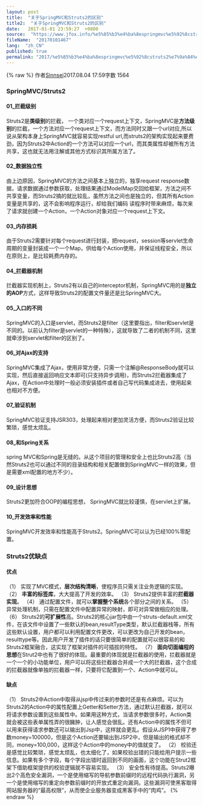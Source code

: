 ```yaml
---
layout: post
title:  "关于SpringMVC和Struts2的区别"
title2:  "关于SpringMVC和Struts2的区别"
date:   2017-01-01 23:59:27  +0800
source:  "https://www.jfox.info/%e5%85%b3%e4%ba%8espringmvc%e5%92%8cstruts2%e7%9a%84%e5%8c%ba%e5%88%ab.html"
fileName:  "20170101467"
lang:  "zh_CN"
published: true
permalink: "2017/%e5%85%b3%e4%ba%8espringmvc%e5%92%8cstruts2%e7%9a%84%e5%8c%ba%e5%88%ab.html"
---
```

{% raw %}
作者[Sinnsei](/u/1d06a26fbffe)2017.08.04 17:59字数 1564
### SpringMVC/Struts2

#### 01_拦截级别

Struts2是**类级别**的拦截， 一个类对应一个request上下文，SpringMVC是**方法级别**的拦截，一个方法对应一个request上下文，而方法同时又跟一个url对应,所以说从架构本身上SpringMVC就容易实现restful url,而struts2的架构实现起来要费劲，因为Struts2中Action的一个方法可以对应一个url，而其类属性却被所有方法共享，这也就无法用注解或其他方式标识其所属方法了。

#### 02_数据独立性

由上边原因，SpringMVC的方法之间基本上独立的，独享request response数据，请求数据通过参数获取，处理结果通过ModelMap交回给框架，方法之间不共享变量，而Struts2搞的就比较乱，虽然方法之间也是独立的，但其所有Action变量是共享的，这不会影响程序运行，却给我们编码 读程序时带来麻烦，每次来了请求就创建一个Action，一个Action对象对应一个request上下文。

#### 03_内存损耗

由于Struts2需要针对每个request进行封装，把request，session等servlet生命周期的变量封装成一个一个Map，供给每个Action使用，并保证线程安全，所以在原则上，是比较耗费内存的。

#### 04_拦截器机制

拦截器实现机制上，Struts2有以自己的interceptor机制，SpringMVC用的是**独立的AOP**方式，这样导致Struts2的配置文件量还是比SpringMVC大。

#### 05_入口的不同

SpringMVC的入口是servlet，而Struts2是filter（这里要指出，filter和servlet是不同的。以前认为filter是servlet的一种特殊），这就导致了二者的机制不同，这里就牵涉到servlet和filter的区别了。

#### 06_对Ajax的支持

SpringMVC集成了Ajax，使用非常方便，只需一个注解@ResponseBody就可以实现，然后直接返回响应文本即可(只支持异步调用)，而Struts2拦截器集成了Ajax，在Action中处理时一般必须安装插件或者自己写代码集成进去，使用起来也相对不方便。

#### 07_验证机制

SpringMVC验证支持JSR303，处理起来相对更加灵活方便，而Struts2验证比较繁琐，感觉太烦乱。

#### 08_和Spring关系

spring MVC和Spring是无缝的。从这个项目的管理和安全上也比Struts2高（当然Struts2也可以通过不同的目录结构和相关配置做到SpringMVC一样的效果，但是需要xml配置的地方不少）。

#### 09_设计思想

Struts2更加符合OOP的编程思想， SpringMVC就比较谨慎，在servlet上扩展。

#### 10_开发效率和性能

SpringMVC开发效率和性能高于Struts2。SpringMVC可以认为已经100%零配置。

### Struts2优缺点

#### 优点

（1） 实现了MVC模式，**层次结构清晰**，使程序员只需关注业务逻辑的实现。
（2） **丰富的标签库**，大大提高了开发的效率。
（3） Struts2提供丰富的**拦截器实现**。
（4） 通过配置文件，就可以**掌握整个系统**各个部分之间的关系。
（5） 异常处理机制，只需在配置文件中配置异常的映射，即可对异常做相应的处理。
（6） Struts2的**可扩展性**高。Struts2的核心jar包中由一个struts-default.xml文件，在该文件中设置了一些默认的bean,resultType类型，默认拦截器栈等，所有这些默认设置，用户都可以利用配置文件更改，可以更改为自己开发的bean，resulttype等。因此用户开发了插件的话只要很简单的配置就可以很容易的和Struts2框架融合，这实现了框架对插件的可插拔的特性。
（7） **面向切面编程的思想**在Strut2中也有了很好的体现。最重要的体现就是拦截器的使用，拦截器就是一个一个的小功能单位，用户可以将这些拦截器合并成一个大的拦截器，这个合成的拦截器就像单独的拦截器一样，只要将它配置到一个、Action中就可以。

#### 缺点

（1） Struts2中Action中取得从jsp中传过来的参数时还是有点麻烦。可以为Struts2的Action中的属性配置上Getter和Setter方法，通过默认拦截器，就可以将请求参数设置到这些属性中。如果用这种方式，当请求参数很多时，Action类就会被这些表单属性弄的很臃肿，让人感觉会很乱。还有Action中的属性不但可以用来获得请求参数还可以输出到Jsp中，这样就会更乱。假设从JSP1中获得了参数money=100000，但是这个Action还要输出到JSP2中，但是输出的格式却不同，money=100,000，这样这个Action中的money中的值就变了。
（2） 校验还是感觉比较繁琐，感觉太烦乱，也太细化了，如果校验出错的只能给用户提示一些信息。如果有多个字段，每个字段出错时返回到不同的画面，这个功能在Strut2框架下借助框架提供的校验逻辑就不容易实现。
（3） 安全性有待提高。Struts2曝出2个高危安全漏洞，一个是使用缩写的导航参数前缀时的远程代码执行漏洞，另一个是使用缩写的重定向参数前缀时的开放式重定向漏洞。这些漏洞可使黑客取得网站服务器的“最高权限”，从而使企业服务器变成黑客手中的“肉鸡”。
{% endraw %}
